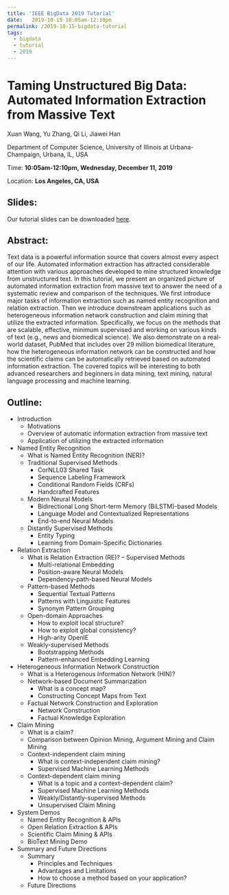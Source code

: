 ```yaml
---
title: 'IEEE BigData 2019 Tutorial'
date:   2019-10-15 10:05am-12:10pm
permalink: /2019-10-15-bigdata-tutorial
tags:
  - bigdata
  - tutorial
  - 2019
---
```


# Taming Unstructured Big Data: Automated Information Extraction from Massive Text

Xuan Wang, Yu Zhang, Qi Li, Jiawei Han

Department of Computer Science, University of Illinois at Urbana-Champaign, Urbana, IL, USA

Time: **10:05am-12:10pm, Wednesday, December 11, 2019**

Location: **Los Angeles, CA, USA**


## Slides: 
Our tutorial slides can be downloaded [here](http://hanj.cs.illinois.edu/pdf/bigdata19tuto_slides.pdf).


## Abstract:
Text data is a powerful information source that covers almost every aspect of our life. Automated information extraction has attracted considerable attention with various approaches developed to mine structured knowledge from unstructured text. In this tutorial, we present an organized picture of automated information extraction from massive text to answer the need of a systematic review and comparison of the techniques. We first introduce major tasks of information extraction such as named entity recognition and relation extraction. Then we introduce downstream applications such as heterogeneous information network construction and claim mining that utilize the extracted information. Specifically, we focus on the methods that are scalable, effective, minimum supervised and working on various kinds of text (e.g., news and biomedical science). We also demonstrate on a real-world dataset, PubMed that includes over 29 million biomedical literature, how the heterogeneous information network can be constructed and how the scientific claims can be automatically retrieved based on automated information extraction. The covered topics will be interesting to both advanced researchers and beginners in data mining, text mining, natural language processing and machine learning.


## Outline:
- Introduction
  - Motivations
  - Overview of automatic information extraction from massive text
  - Application of utilizing the extracted information
- Named Entity Recognition
  - What is Named Entity Recognition (NER)?
  - Traditional Supervised Methods
    - CorNLL03 Shared Task
    - Sequence Labeling Framework
    - Conditional Random Fields (CRFs) 
    - Handcrafted Features
  - Modern Neural Models
    - Bidirectional Long Short-term Memory (BiLSTM)-based Models
    - Language Model and Contextualized Representations
    - End-to-end Neural Models
  - Distantly Supervised Methods
    - Entity Typing
    - Learning from Domain-Specific Dictionaries
- Relation Extraction
  - What is Relation Extraction (RE)? – Supervised Methods
    - Multi-relational Embedding
    - Position-aware Neural Models
    - Dependency-path-based Neural Models
  - Pattern-based Methods
    - Sequential Textual Patterns
    - Patterns with Linguistic Features
    - Synonym Pattern Grouping
  - Open-domain Approaches
    - How to exploit local structure?
    - How to exploit global consistency? 
    - High-arity OpenIE
  - Weakly-supervised Methods
    - Bootstrapping Methods
    - Pattern-enhanced Embedding Learning
- Heterogeneous Information Network Construction
  - What is a Heterogenous Information Network (HIN)?
  - Network-based Document Summarization
    - What is a concept map?
    - Constructing Concept Maps from Text
  - Factual Network Construction and Exploration
    - Network Construction
    - Factual Knowledge Exploration
- Claim Mining
  - What is a claim?
  - Comparison between Opinion Mining, Argument Mining and Claim Mining
  - Context-independent claim mining
    - What is context-independent claim mining?
    - Supervised Machine Learning Methods
  - Context-dependent claim mining
    - What is a topic and a context-dependent claim? 
    - Supervised Machine Learning Methods
    - Weakly/Distantly-supervised Methods
    - Unsupervised Claim Mining
- System Demos
  - Named Entity Recognition & APIs
  - Open Relation Extraction & APIs 
  - Scientific Claim Mining & APIs 
  - BioText Mining Demo
- Summary and Future Directions
  - Summary
    - Principles and Techniques
    - Advantages and Limitations
    - How to choose a method based on your application?
  - Future Directions

